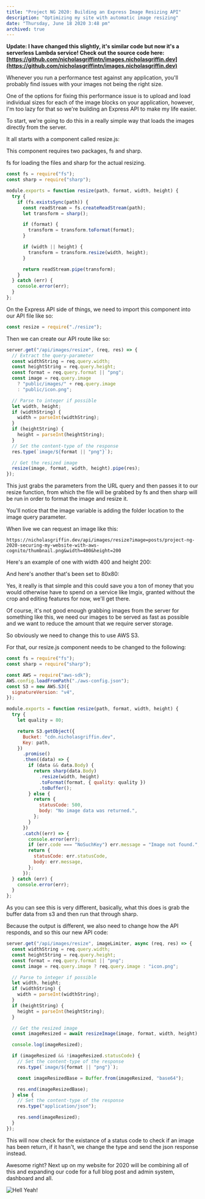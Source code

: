 ```yaml
---
title: "Project NG 2020: Building an Express Image Resizing API"
description: "Optimizing my site with automatic image resizing"
date: "Thursday, June 18 2020 3:48 pm"
archived: true
---
```


**Update: I have changed this slightly, it's similar code but now it's a serverless Lambda service! Check out the source code here: [https://github.com/nicholasgriffintn/images.nicholasgriffin.dev](https://github.com/nicholasgriffintn/images.nicholasgriffin.dev)**

Whenever you run a performance test against any application, you'll probably find issues with your images not being the right size.

One of the options for fixing this performance issue is to upload and load individual sizes for each of the image blocks on your application, however, I'm too lazy for that so we're building an Express API to make my life easier.

To start, we're going to do this in a really simple way that loads the images directly from the server.

It all starts with a component called resize.js:

This component requires two packages, fs and sharp.

fs for loading the files and sharp for the actual resizing.

```javascript
const fs = require("fs");
const sharp = require("sharp");

module.exports = function resize(path, format, width, height) {
  try {
    if (fs.existsSync(path)) {
      const readStream = fs.createReadStream(path);
      let transform = sharp();

      if (format) {
        transform = transform.toFormat(format);
      }

      if (width || height) {
        transform = transform.resize(width, height);
      }

      return readStream.pipe(transform);
    }
  } catch (err) {
    console.error(err);
  }
};
```

On the Express API side of things, we need to import this component into our API file like so:

```javascript
const resize = require("./resize");
```

Then we can create our API route like so:

```javascript
server.get("/api/images/resize", (req, res) => {
  // Extract the query-parameter
  const widthString = req.query.width;
  const heightString = req.query.height;
  const format = req.query.format || "png";
  const image = req.query.image
    ? "public/images/" + req.query.image
    : "public/icon.png";

  // Parse to integer if possible
  let width, height;
  if (widthString) {
    width = parseInt(widthString);
  }
  if (heightString) {
    height = parseInt(heightString);
  }
  // Set the content-type of the response
  res.type(`image/${format || "png"}`);

  // Get the resized image
  resize(image, format, width, height).pipe(res);
});
```

This just grabs the parameters from the URL query and then passes it to our resize function, from which the file will be grabbed by fs and then sharp will be run in order to format the image and resize it.

You'll notice that the image variable is adding the folder location to the image query parameter.

When live we can request an image like this:

`https://nicholasgriffin.dev/api/images/resize?image=posts/project-ng-2020-securing-my-website-with-aws-cognito/thumbnail.png&width=400&height=200`

Here's an example of one with width 400 and height 200:



And here's another that's been set to 80x80:



Yes, it really is that simple and this could save you a ton of money that you would otherwise have to spend on a service like Imgix, granted without the crop and editing features for now, we'll get there.

Of course, it's not good enough grabbing images from the server for something like this, we need our images to be served as fast as possible and we want to reduce the amount that we require server storage.

So obviously we need to change this to use AWS S3.

For that, our resize.js component needs to be changed to the following:

```javascript
const fs = require("fs");
const sharp = require("sharp");

const AWS = require("aws-sdk");
AWS.config.loadFromPath("./aws-config.json");
const S3 = new AWS.S3({
  signatureVersion: "v4",
});

module.exports = function resize(path, format, width, height) {
  try {
    let quality = 80;

    return S3.getObject({
      Bucket: "cdn.nicholasgriffin.dev",
      Key: path,
    })
      .promise()
      .then((data) => {
        if (data && data.Body) {
          return sharp(data.Body)
            .resize(width, height)
            .toFormat(format, { quality: quality })
            .toBuffer();
        } else {
          return {
            statusCode: 500,
            body: "No image data was returned.",
          };
        }
      })
      .catch((err) => {
        console.error(err);
        if (err.code === "NoSuchKey") err.message = "Image not found.";
        return {
          statusCode: err.statusCode,
          body: err.message,
        };
      });
  } catch (err) {
    console.error(err);
  }
};
```

As you can see this is very different, basically, what this does is grab the buffer data from s3 and then run that through sharp.

Because the output is different, we also need to change how the API responds, and so this our new API code:

```javascript
server.get("/api/images/resize", imageLimiter, async (req, res) => {
  const widthString = req.query.width;
  const heightString = req.query.height;
  const format = req.query.format || "png";
  const image = req.query.image ? req.query.image : "icon.png";

  // Parse to integer if possible
  let width, height;
  if (widthString) {
    width = parseInt(widthString);
  }
  if (heightString) {
    height = parseInt(heightString);
  }

  // Get the resized image
  const imageResized = await resizeImage(image, format, width, height);

  console.log(imageResized);

  if (imageResized && !imageResized.statusCode) {
    // Set the content-type of the response
    res.type(`image/${format || "png"}`);

    const imageResizedBase = Buffer.from(imageResized, "base64");

    res.end(imageResizedBase);
  } else {
    // Set the content-type of the response
    res.type("application/json");

    res.send(imageResized);
  }
});
```

This will now check for the existance of a status code to check if an image has been return, if it hasn't, we change the type and send the json response instead.

Awesome right? Next up on my website for 2020 will be combining all of this and expanding our code for a full blog post and admin system, dashboard and all.

![Hell Yeah!](https://media.giphy.com/media/dkGhBWE3SyzXW/giphy.gif)